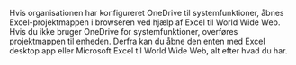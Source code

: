 Hvis organisationen har konfigureret OneDrive til systemfunktioner, åbnes Excel-projektmappen i browseren ved hjælp af Excel til World Wide Web. Hvis du ikke bruger OneDrive for systemfunktioner, overføres projektmappen til enheden. Derfra kan du åbne den enten med Excel desktop app eller Microsoft Excel til World Wide Web, alt efter hvad du har.
